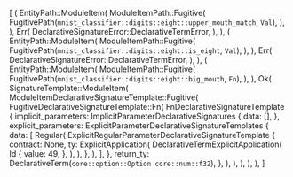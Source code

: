[
    (
        EntityPath::ModuleItem(
            ModuleItemPath::Fugitive(
                FugitivePath(`mnist_classifier::digits::eight::upper_mouth_match`, `Val`),
            ),
        ),
        Err(
            DeclarativeSignatureError::DeclarativeTermError,
        ),
    ),
    (
        EntityPath::ModuleItem(
            ModuleItemPath::Fugitive(
                FugitivePath(`mnist_classifier::digits::eight::is_eight`, `Val`),
            ),
        ),
        Err(
            DeclarativeSignatureError::DeclarativeTermError,
        ),
    ),
    (
        EntityPath::ModuleItem(
            ModuleItemPath::Fugitive(
                FugitivePath(`mnist_classifier::digits::eight::big_mouth`, `Fn`),
            ),
        ),
        Ok(
            SignatureTemplate::ModuleItem(
                ModuleItemDeclarativeSignatureTemplate::Fugitive(
                    FugitiveDeclarativeSignatureTemplate::Fn(
                        FnDeclarativeSignatureTemplate {
                            implicit_parameters: ImplicitParameterDeclarativeSignatures {
                                data: [],
                            },
                            explicit_parameters: ExplicitParameterDeclarativeSignatureTemplates {
                                data: [
                                    Regular(
                                        ExplicitRegularParameterDeclarativeSignatureTemplate {
                                            contract: None,
                                            ty: ExplicitApplication(
                                                DeclarativeTermExplicitApplication(
                                                    Id {
                                                        value: 49,
                                                    },
                                                ),
                                            ),
                                        },
                                    ),
                                ],
                            },
                            return_ty: DeclarativeTerm(`core::option::Option core::num::f32`),
                        },
                    ),
                ),
            ),
        ),
    ),
]